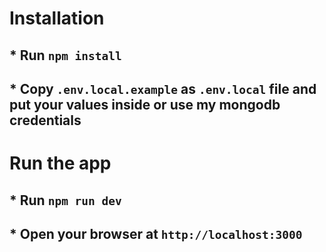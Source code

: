 # Installation
## * Run `npm install`
## * Copy `.env.local.example` as `.env.local` file and put your values inside or use my mongodb credentials

# Run the app
## * Run `npm run dev`
## * Open your browser at `http://localhost:3000`